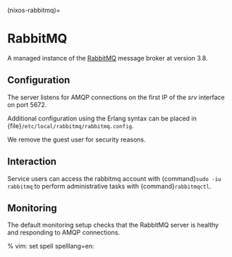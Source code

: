 (nixos-rabbitmq)=

# RabbitMQ

A managed instance of the [RabbitMQ](http://rabbitmq.com) message broker at version 3.8.

## Configuration

The server listens for AMQP connections on the first IP of the *srv* interface on port 5672.

Additional configuration using the Erlang syntax can be placed in
{file}`/etc/local/rabbitmq/rabbitmq.config`.

We remove the guest user for security reasons.

## Interaction

Service users can access the rabbitmq account with {command}`sudo -iu rabbitmq`
to perform administrative tasks with {command}`rabbitmqctl`.

## Monitoring

The default monitoring setup checks that the RabbitMQ server is healthy and responding to AMQP connections.

% vim: set spell spelllang=en:
